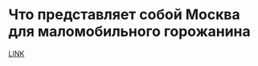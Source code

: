 # Что представляет собой Москва для маломобильного горожанина



[LINK](https://varlamov.ru/3324378.html)